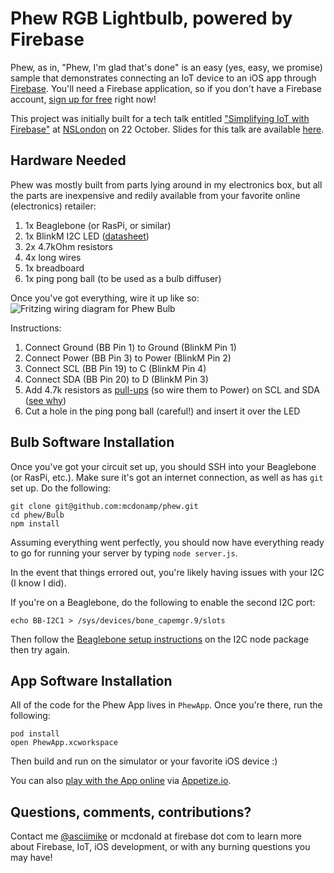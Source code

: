 # Phew RGB Lightbulb, powered by Firebase
Phew, as in, "Phew, I'm glad that's done" is an easy (yes, easy, we promise) sample that demonstrates connecting an IoT device to an iOS app through [Firebase](https://www.firebase.com). You'll need a Firebase application, so if you don't have a Firebase account, [sign up for free](https://www.firebase.com/signup) right now!

This project was initially built for a tech talk entitled ["Simplifying IoT with Firebase"](http://www.meetup.com/NSLondon/events/225697907/) at [NSLondon](http://www.meetup.com/NSLondon/) on 22 October. Slides for this talk are available [here](https://github.com/mcdonamp/phew/blob/master/Simplifying%20IoT%20with%20Firebase%20(iOS).pdf).

## Hardware Needed
Phew was mostly built from parts lying around in my electronics box, but all the parts are inexpensive and redily available from your favorite online (electronics) retailer:

1. 1x Beaglebone (or RasPi, or similar)
2. 1x BlinkM I2C LED ([datasheet](https://thingm.com/fileadmin/thingm/downloads/BlinkM_datasheet.pdf))
3. 2x 4.7kOhm resistors
4. 4x long wires
5. 1x breadboard
6. 1x ping pong ball (to be used as a bulb diffuser)

Once you've got everything, wire it up like so:
![Fritzing wiring diagram for Phew Bulb](https://github.com/mcdonamp/phew/blob/master/Bulb/PhewBulb.png)

Instructions:

1. Connect Ground (BB Pin 1) to Ground (BlinkM Pin 1)
2. Connect Power (BB Pin 3) to Power (BlinkM Pin 2)
3. Connect SCL (BB Pin 19) to C (BlinkM Pin 4)
4. Connect SDA (BB Pin 20) to D (BlinkM Pin 3)
5. Add 4.7k resistors as [pull-ups](https://learn.sparkfun.com/tutorials/pull-up-resistors) (so wire them to Power) on SCL and SDA ([see why](https://learn.sparkfun.com/tutorials/i2c))
6. Cut a hole in the ping pong ball (careful!) and insert it over the LED

## Bulb Software Installation
Once you've got your circuit set up, you should SSH into your Beaglebone (or RasPi, etc.). Make sure it's got an internet connection, as well as has `git` set up. Do the following:

```
git clone git@github.com:mcdonamp/phew.git
cd phew/Bulb
npm install
```

Assuming everything went perfectly, you should now have everything ready to go for running your server by typing `node server.js`.

In the event that things errored out, you're likely having issues with your I2C (I know I did).

If you're on a Beaglebone, do the following to enable the second I2C port:
```
echo BB-I2C1 > /sys/devices/bone_capemgr.9/slots
```

Then follow the [Beaglebone setup instructions](https://www.npmjs.com/package/i2c#beaglebone) on the I2C node package then try again.

## App Software Installation
All of the code for the Phew App lives in `PhewApp`. Once you're there, run the following:
```
pod install
open PhewApp.xcworkspace
```

Then build and run on the simulator or your favorite iOS device :)

You can also [play with the App online](https://goo.gl/oWUNvx) via [Appetize.io](https://www.appetize.io).

## Questions, comments, contributions?
Contact me [@asciimike](https://www.twitter.com/asciimike) or mcdonald at firebase dot com to learn more about Firebase, IoT, iOS development, or with any burning questions you may have!
